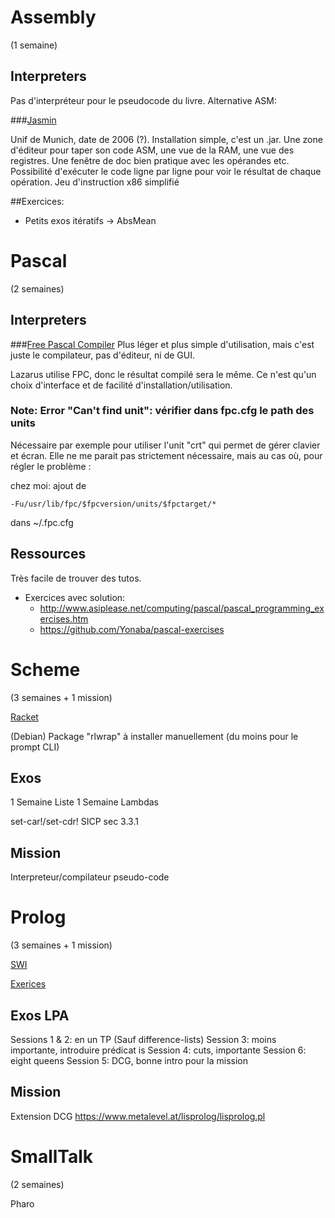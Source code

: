 # Assembly 
(1 semaine)

## Interpreters
Pas d'interpréteur pour le pseudocode du livre. Alternative ASM:

###[Jasmin](http://wwwi10.lrr.in.tum.de/~jasmin/downloads.html)

Unif de Munich, date de 2006 (?). Installation simple, c'est un .jar. Une zone d'éditeur pour taper son code ASM, une vue de la RAM, une vue des registres.
Une fenêtre de doc bien pratique avec les opérandes etc.
Possibilité d'exécuter le code ligne par ligne pour voir le résultat de chaque opération.
Jeu d'instruction x86 simplifié 

##Exercices:

- Petits exos itératifs -> AbsMean


# Pascal
(2 semaines)
    
## Interpreters

###[Free Pascal Compiler](http://www.freepascal.org/)
Plus léger et plus simple d'utilisation, mais c'est juste le compilateur, pas d'éditeur, ni de GUI. 

Lazarus utilise FPC, donc le résultat compilé sera le même. Ce n'est qu'un choix d'interface et de facilité d'installation/utilisation.

### Note: Error "Can't find unit": vérifier dans fpc.cfg le path des units   
Nécessaire par exemple pour utiliser l'unit "crt" qui permet de gérer clavier et écran. 
Elle ne me parait pas strictement nécessaire, mais au cas où, pour régler le problème :

chez moi: ajout de 

	-Fu/usr/lib/fpc/$fpcversion/units/$fpctarget/*

dans ~/.fpc.cfg


## Ressources
Très facile de trouver des tutos.
 
 - Exercices avec solution: 
	+ <http://www.asiplease.net/computing/pascal/pascal_programming_exercises.htm>
	+ <https://github.com/Yonaba/pascal-exercises>


# Scheme 
(3 semaines + 1 mission)

[Racket](https://racket-lang.org/)

(Debian) Package "rlwrap" à installer manuellement (du moins pour le prompt CLI)


## Exos

1 Semaine Liste
1 Semaine Lambdas

set-car!/set-cdr!  SICP sec 3.3.1

## Mission

Interpreteur/compilateur pseudo-code 


# Prolog
(3 semaines + 1 mission)

[SWI](http://www.swi-prolog.org/)

[Exerices](https://sites.google.com/site/prologsite/)

## Exos LPA

Sessions 1 & 2: en un TP (Sauf difference-lists)
Session 3: moins importante, introduire prédicat is
Session 4: cuts, importante
Session 6: eight queens
Session 5: DCG, bonne intro pour la mission

## Mission
Extension DCG
https://www.metalevel.at/lisprolog/lisprolog.pl


# SmallTalk
(2 semaines)

Pharo

